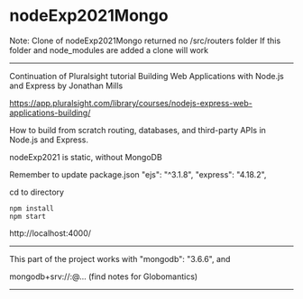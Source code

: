 # nodeExp2021Mongo


Note: Clone of nodeExp2021Mongo returned no /src/routers folder
If this folder and node_modules are added a clone will work

------------

Continuation of Pluralsight tutorial 
Building Web Applications with Node.js and Express
by Jonathan Mills

https://app.pluralsight.com/library/courses/nodejs-express-web-applications-building/

How to build from scratch  routing, databases, and third-party APIs in Node.js and Express.

nodeExp2021 is static, without MongoDB


Remember to update package.json
"ejs": "^3.1.8",
 "express": "4.18.2",

cd to directory

	npm install
	npm start
http://localhost:4000/

---------

This part of the project works with
"mongodb": "3.6.6",
and 

mongodb+srv://<username>:<password>@<clustername>...
(find notes for Globomantics)



---------







